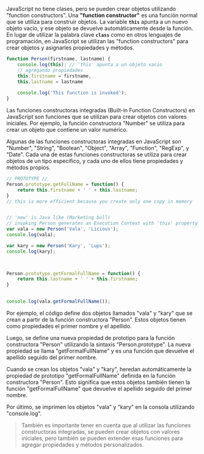 JavaScript no tiene clases, pero se pueden crear objetos utilizando "function constructors". Una **"function constructor"** es una función normal que se utiliza para construir objetos. La variable **`this`** apunta a un nuevo objeto vacío, y ese objeto se devuelve automáticamente desde la función. En lugar de utilizar la palabra clave **`class`** como en otros lenguajes de programación, en JavaScript se utilizan las "function constructors" para crear objetos y asignarles propiedades y métodos.

```js
function Person(firstname, lastname) {
	console.log(this); // 'this' apunta a un objeto vacio
	// agregando propiedades
	this.firstname = firstname,
	this.lastname = lastname
	
	console.log('This function is invoked');
}
```

Las funciones constructoras integradas (Built-in Function Constructors) en JavaScript son funciones que se utilizan para crear objetos con valores iniciales. Por ejemplo, la función constructora "Number" se utiliza para crear un objeto que contiene un valor numérico.

Algunas de las funciones constructoras integradas en JavaScript son "Number", "String", "Boolean", "Object", "Array", "Function", "RegExp", y "Date". Cada una de estas funciones constructoras se utiliza para crear objetos de un tipo específico, y cada uno de ellos tiene propiedades y métodos propios.

```js
// PROTOTYPE //
Person.prototype.getFullName = function() {
	return this.firstname + ' ' + this.lastname;
} 
// this is more efficient because you create only one copy in memory


// 'new' is Java like (Marketing bull)
// invoking Person generates an Execution Context with 'this' property
var vala = new Person('Vala', 'Licious'); 
console.log(vala);

var kary = new Person('Kary', 'Lups');
console.log(kary);

  

Person.prototype.getFormalFullName = function() {
	return this.lastname + ' ' + this.firstname;
}

  
console.log(vala.getFormalFullName());

```

Por ejemplo, el código define dos objetos llamados "vala" y "kary" que se crean a partir de la función constructora "Person". Estos objetos tienen como propiedades el primer nombre y el apellido.

Luego, se define una nueva propiedad de prototipo para la función constructora "Person" utilizando la sintaxis "Person.prototype". La nueva propiedad se llama "getFormalFullName" y es una función que devuelve el apellido seguido del primer nombre.

Cuando se crean los objetos "vala" y "kary", heredan automáticamente la propiedad de prototipo "getFormalFullName" definida en la función constructora "Person". Esto significa que estos objetos también tienen la función "getFormalFullName" que devuelve el apellido seguido del primer nombre.

Por último, se imprimen los objetos "vala" y "kary" en la consola utilizando "console.log".

>También es importante tener en cuenta que al utilizar las funciones constructoras integradas, se pueden crear objetos con valores iniciales, pero también se pueden extender esas funciones para agregar propiedades y métodos personalizados.


